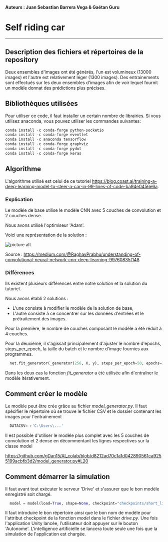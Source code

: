 **Auteurs : Juan Sebastian Barrera Vega & Gaétan Guru**

# Self riding car #
---
## Description des fichiers et répertoires de la repository ##
Deux ensembles d'images ont été générés, l'un est volumineux (13000 images) et l'autre est relativement léger (1300 images).
Des entrainements sont effectués sur les deux ensembles d'images afin de voir lequel fournit un modèle donnat des prédictions plus précises.
## Bibliothèques utilisées ##
Pour utiliser ce code, il faut installer un certain nombre de librairies.
Si vous utilisez anaconda, vous pouvez utiliser les commandes suivantes:
```python console
conda install -c conda-forge python-socketio
conda install -c conda-forge eventlet 
conda install -c anaconda tensorflow 
conda install -c conda-forge graphviz 
conda install -c conda-forge pydot 
conda install -c conda-forge keras 
```


## Algorithme ##
L'algorithme utilisé est celui de ce tutoriel https://blog.coast.ai/training-a-deep-learning-model-to-steer-a-car-in-99-lines-of-code-ba94e0456e6a.

### Explication ###

Le modèle de base utilise le modèle CNN avec 5 couches de convolution et 2 couches dense.

Nous avons utilisé l'optimiseur 'Adam'.

Voici une représentation de la solution :

![picture alt](https://miro.medium.com/fit/c/1838/551/1*XbuW8WuRrAY5pC4t-9DZAQ.jpeg "Modèle CNN")

Source : https://medium.com/@RaghavPrabhu/understanding-of-convolutional-neural-network-cnn-deep-learning-99760835f148

### Différences ###
Ils existent plusieurs différences entre notre solution et la solution du tutoriel.

Nous avons établi 2 solutions :
* L'une consiste à modifier le modèle de la solution de base,
* L'autre consiste à ce concentrer sur les données d'entrées et le prétraitement des images.

Pour la première, le nombre de couches composant le modèle a été réduit à 4 couches.

Pour la deuxième, il s'agissait principalement d'ajuster le nombre d'epochs, steps_per_epoch, la taille du batch et le nombre d'image fournies aux programmes.

```python
  net.fit_generator(_generator(256, X, y), steps_per_epoch=50, epochs=160)
```
Dans les deux cas la fonction *fit_generator* a été utilisée afin d'entraîner le modèle itérativement.

## Comment créer le modèle ##
Le modèle peut être crée grâce au fichier *model_generator.py*. Il faut spécifier le répertoire où se trouve le fichier CSV et le dossier contenant les images pour l'entraînement
```python
  DATACSV= r'C:\Users\...'
```
Il est possible d'utiliser le modèle plus complet avec les 5 couches de convolution et 2 dense en décommentant les lignes respectives sur la classe model

https://github.com/gDan15/AI_colab/blob/d8212ad70c1a1d042890561ca9255199acbfb3d2/model_generator.py#L20

## Comment démarrer la simulation ##
Il faut avant tout exécuter le serveur 'Drive' et s'assurer que le bon modèle enregistré soit chargé.
```python
  model = model(load=True, shape=None, checkpoint="checkpoints/short_light.h1_4")
```
Il faut introduire le bon répertoire ainsi que le bon nom de modèle pour l'attribut checkpoint de la fonction *model* dans le fichier *drive.py*.
Une fois l'application Unity lancée, l'utilisateur doit appuyer sur le bouton 'Autonome'. L'intelligence artificielle se lancera toute seule une fois que la simulation de l'application est chargée.
